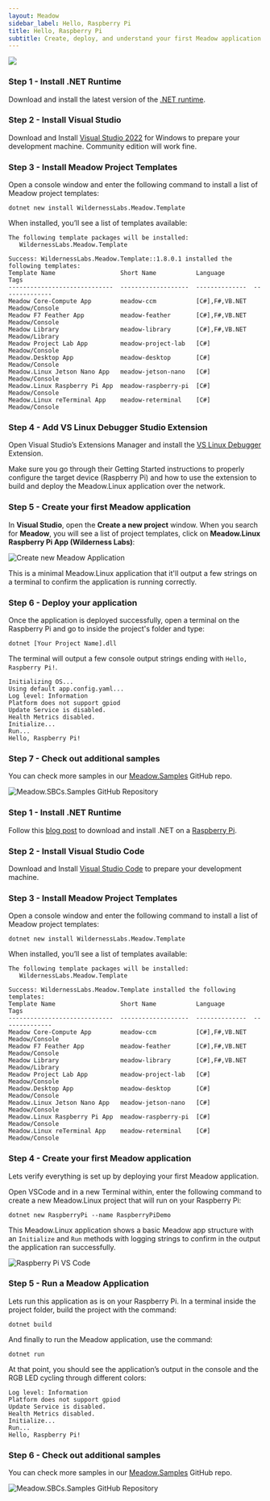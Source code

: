 ```yaml
---
layout: Meadow
sidebar_label: Hello, Raspberry Pi
title: Hello, Raspberry Pi
subtitle: Create, deploy, and understand your first Meadow application.
---
```


![](wildernesslabs_raspberry_pi_getting_started.jpg)

<Tabs groupId="ide">
  <TabItem value="visualstudio2022" label="Visual Studio 2022" default>

### Step 1 - Install .NET Runtime

Download and install the latest version of the [.NET runtime](https://dotnet.microsoft.com/en-us/download).

### Step 2 - Install Visual Studio

Download and Install [Visual Studio 2022](https://visualstudio.microsoft.com/) for Windows to prepare your development machine. Community edition will work fine.

### Step 3 - Install Meadow Project Templates

Open a console window and enter the following command to install a list of Meadow project templates:

```console
dotnet new install WildernessLabs.Meadow.Template
```

When installed, you’ll see a list of templates available:

```console
The following template packages will be installed:
   WildernessLabs.Meadow.Template

Success: WildernessLabs.Meadow.Template::1.8.0.1 installed the following templates:
Template Name                  Short Name           Language        Tags
-----------------------------  -------------------  --------------  --------------
Meadow Core-Compute App        meadow-ccm           [C#],F#,VB.NET  Meadow/Console
Meadow F7 Feather App          meadow-feather       [C#],F#,VB.NET  Meadow/Console
Meadow Library                 meadow-library       [C#],F#,VB.NET  Meadow/Library
Meadow Project Lab App         meadow-project-lab   [C#]            Meadow/Console
Meadow.Desktop App             meadow-desktop       [C#]            Meadow/Console
Meadow.Linux Jetson Nano App   meadow-jetson-nano   [C#]            Meadow/Console
Meadow.Linux Raspberry Pi App  meadow-raspberry-pi  [C#]            Meadow/Console
Meadow.Linux reTerminal App    meadow-reterminal    [C#]            Meadow/Console
```

### Step 4 - Add VS Linux Debugger Studio Extension

Open Visual Studio’s Extensions Manager and install the [VS Linux Debugger](https://marketplace.visualstudio.com/items?itemName=SuessLabs.VSLinuxDebugger) Extension.

Make sure you go through their Getting Started instructions to properly configure the target device (Raspberry Pi) and how to use the extension to build and deploy the Meadow.Linux application over the network.

### Step 5 - Create your first Meadow application

In **Visual Studio**, open the **Create a new project** window. When you search for **Meadow**, you will see a list of project templates, click on **Meadow.Linux Raspberry Pi App (Wilderness Labs)**:

![Create new Meadow Application](../../Common_Assets/wildernesslabs_meadow_projects.png)

This is a minimal Meadow.Linux application that it'll output a few strings on a terminal to confirm the application is running correctly.

### Step 6 - Deploy your application

Once the application is deployed successfully, open a terminal on the Raspberry Pi and go to inside the project's folder and type:

```console
dotnet [Your Project Name].dll
```

The terminal will output a few console output strings ending with `Hello, Raspberry Pi!`.

```console
Initializing OS... 
Using default app.config.yaml...
Log level: Information
Platform does not support gpiod
Update Service is disabled.
Health Metrics disabled.
Initialize...
Run...
Hello, Raspberry Pi!
```

### Step 7 - Check out additional samples

You can check more samples in our [Meadow.Samples](https://github.com/WildernessLabs/Meadow.Samples/tree/main) GitHub repo.

![Meadow.SBCs.Samples GitHub Repository](../wildernesslabs-meadow-sbcs-samples.jpg)

  </TabItem>
  <TabItem value="visualstudiocode" label="Visual Studio Code">

### Step 1 - Install .NET Runtime

Follow this [blog post](https://www.petecodes.co.uk/install-and-use-microsoft-dot-net-8-with-the-raspberry-pi/) to download and install .NET on a [Raspberry Pi](https://www.raspberrypi.com/).

### Step 2 - Install Visual Studio Code

Download and Install [Visual Studio Code](https://visualstudio.microsoft.com/) to prepare your development machine.

### Step 3 - Install Meadow Project Templates

Open a console window and enter the following command to install a list of Meadow project templates:

```console
dotnet new install WildernessLabs.Meadow.Template
```

When installed, you’ll see a list of templates available:

```console
The following template packages will be installed:
   WildernessLabs.Meadow.Template

Success: WildernessLabs.Meadow.Template installed the following templates:
Template Name                  Short Name           Language        Tags
-----------------------------  -------------------  --------------  --------------
Meadow Core-Compute App        meadow-ccm           [C#],F#,VB.NET  Meadow/Console
Meadow F7 Feather App          meadow-feather       [C#],F#,VB.NET  Meadow/Console
Meadow Library                 meadow-library       [C#],F#,VB.NET  Meadow/Library
Meadow Project Lab App         meadow-project-lab   [C#]            Meadow/Console
Meadow.Desktop App             meadow-desktop       [C#]            Meadow/Console
Meadow.Linux Jetson Nano App   meadow-jetson-nano   [C#]            Meadow/Console
Meadow.Linux Raspberry Pi App  meadow-raspberry-pi  [C#]            Meadow/Console
Meadow.Linux reTerminal App    meadow-reterminal    [C#]            Meadow/Console
```

### Step 4 - Create your first Meadow application

Lets verify everything is set up by deploying your first Meadow application. 

Open VSCode and in a new Terminal within, enter the following command to create a new Meadow.Linux project that will run on your Raspberry Pi:

```console
dotnet new RaspberryPi --name RaspberryPiDemo
```

This Meadow.Linux application shows a basic Meadow app structure with an `Initialize` and `Run` methods with logging strings to confirm in the output the application ran successfully.

![Raspberry Pi VS Code](wildernesslabs_raspberry_pi_vscode.png)

### Step 5 - Run a Meadow Application

Lets run this application as is on your Raspberry Pi. In a terminal inside the project folder, build the project with the command:

```console
dotnet build
```

And finally to run the Meadow application, use the command:

```console
dotnet run
```

At that point, you should see the application’s output in the console and the RGB LED cycling through different colors:

```console
Log level: Information
Platform does not support gpiod
Update Service is disabled.
Health Metrics disabled.
Initialize...
Run...
Hello, Raspberry Pi!
```

### Step 6 - Check out additional samples

You can check more samples in our [Meadow.Samples](https://github.com/WildernessLabs/Meadow.Samples/tree/main) GitHub repo.

![Meadow.SBCs.Samples GitHub Repository](../wildernesslabs-meadow-sbcs-samples.jpg)

  </TabItem>
</Tabs>
